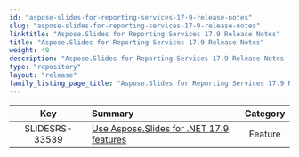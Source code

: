 ```yaml
---
id: "aspose-slides-for-reporting-services-17-9-release-notes"
slug: "aspose-slides-for-reporting-services-17-9-release-notes"
linktitle: "Aspose.Slides for Reporting Services 17.9 Release Notes"
title: "Aspose.Slides for Reporting Services 17.9 Release Notes"
weight: 40
description: "Aspose.Slides for Reporting Services 17.9 Release Notes – the latest updates and fixes."
type: "repository"
layout: "release"
family_listing_page_title: "Aspose.Slides for Reporting Services 17.9 Release Notes"
---
```


|**Key** |**Summary** |**Category** |
| :-: | :- | :-: |
|SLIDESRS-33539|[Use Aspose.Slides for .NET 17.9 features](/slides/net/release-notes/2017/aspose-slides-for-net-17-9-release-notes/)|Feature|

